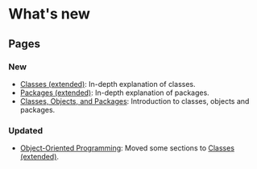 # What's new

## Pages

### New
- [Classes (extended)](/guide/2/classes-extension): In-depth explanation of classes.
- [Packages (extended)](/guide/2/packages-extension): In-depth explanation of packages.
- [Classes, Objects, and Packages](/guide/2/classes-objects-packages): Introduction to classes, objects and packages.

### Updated
- [Object-Oriented Programming](/guide/2/oop): Moved some sections to [Classes (extended)](/guide/2/classes-extension).